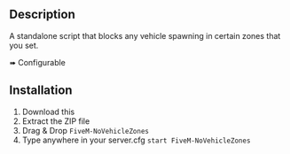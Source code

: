## Description

A standalone script that blocks any vehicle spawning in certain zones that you set.

➠ Configurable

## Installation

1. Download this
2. Extract the ZIP file
3. Drag & Drop `FiveM-NoVehicleZones`
4. Type anywhere in your server.cfg `start FiveM-NoVehicleZones` 